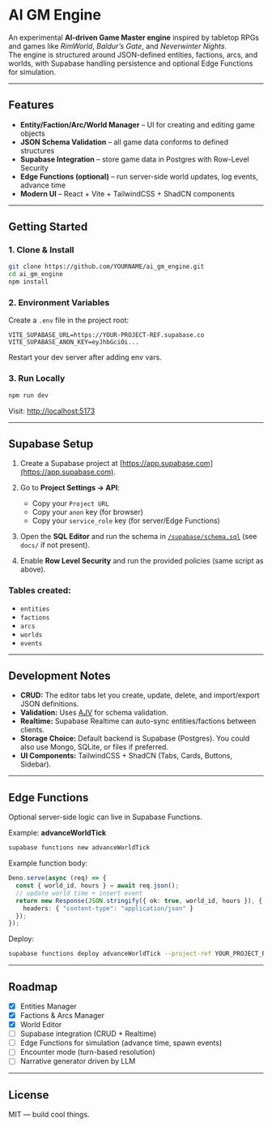 # AI GM Engine

An experimental **AI-driven Game Master engine** inspired by tabletop RPGs and games like *RimWorld*, *Baldur’s Gate*, and *Neverwinter Nights*.  
The engine is structured around JSON-defined entities, factions, arcs, and worlds, with Supabase handling persistence and optional Edge Functions for simulation.

---

## Features
- **Entity/Faction/Arc/World Manager** – UI for creating and editing game objects
- **JSON Schema Validation** – all game data conforms to defined structures
- **Supabase Integration** – store game data in Postgres with Row-Level Security
- **Edge Functions (optional)** – run server-side world updates, log events, advance time
- **Modern UI** – React + Vite + TailwindCSS + ShadCN components

---

## Getting Started

### 1. Clone & Install
```bash
git clone https://github.com/YOURNAME/ai_gm_engine.git
cd ai_gm_engine
npm install
````

### 2. Environment Variables

Create a `.env` file in the project root:

```env
VITE_SUPABASE_URL=https://YOUR-PROJECT-REF.supabase.co
VITE_SUPABASE_ANON_KEY=eyJhbGciOi...
```

Restart your dev server after adding env vars.

### 3. Run Locally

```bash
npm run dev
```

Visit: [http://localhost:5173](http://localhost:5173)

---

## Supabase Setup

1. Create a Supabase project at [https://app.supabase.com](https://app.supabase.com).
2. Go to **Project Settings → API**:

   * Copy your `Project URL`
   * Copy your `anon` key (for browser)
   * Copy your `service_role` key (for server/Edge Functions)
3. Open the **SQL Editor** and run the schema in [`/supabase/schema.sql`](./supabase/schema.sql) (see `docs/` if not present).
4. Enable **Row Level Security** and run the provided policies (same script as above).

### Tables created:

* `entities`
* `factions`
* `arcs`
* `worlds`
* `events`

---

## Development Notes

* **CRUD:** The editor tabs let you create, update, delete, and import/export JSON definitions.
* **Validation:** Uses [AJV](https://ajv.js.org/) for schema validation.
* **Realtime:** Supabase Realtime can auto-sync entities/factions between clients.
* **Storage Choice:** Default backend is Supabase (Postgres). You could also use Mongo, SQLite, or files if preferred.
* **UI Components:** TailwindCSS + ShadCN (Tabs, Cards, Buttons, Sidebar).

---

## Edge Functions

Optional server-side logic can live in Supabase Functions.

Example: **advanceWorldTick**

```bash
supabase functions new advanceWorldTick
```

Example function body:

```ts
Deno.serve(async (req) => {
  const { world_id, hours } = await req.json();
  // update world time + insert event
  return new Response(JSON.stringify({ ok: true, world_id, hours }), {
    headers: { "content-type": "application/json" }
  });
});
```

Deploy:

```bash
supabase functions deploy advanceWorldTick --project-ref YOUR_PROJECT_REF
```

---

## Roadmap

* [x] Entities Manager
* [x] Factions & Arcs Manager
* [x] World Editor
* [ ] Supabase integration (CRUD + Realtime)
* [ ] Edge Functions for simulation (advance time, spawn events)
* [ ] Encounter mode (turn-based resolution)
* [ ] Narrative generator driven by LLM

---

## License

MIT — build cool things.

